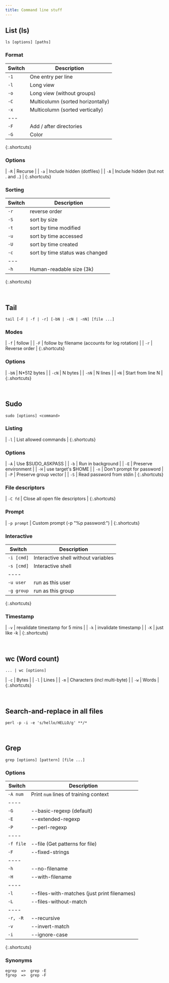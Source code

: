 ```yaml
---
title: Command line stuff
---
```


## List (ls)

    ls [options] [paths]

### Format

| Switch | Description |
|---|---|
| `-1` | One entry per line |
| `-l` | Long view |
| `-o` | Long view (without groups) |
| `-C` | Multicolumn (sorted horizontally) |
| `-x` | Multicolumn (sorted vertically) |
|---
| `-F` | Add / after directories |
| `-G` | Color |
{:.shortcuts}

### Options

| `-R` | Recurse |
| `-a` | Include hidden (dotfiles) |
| `-A` | Include hidden (but not . and ..) |
{:.shortcuts}

### Sorting

| Switch | Description |
|---|---|
| `-r` | reverse order |
| `-S` | sort by size |
| `-t` | sort by time modified |
| `-u` | sort by time accessed |
| `-U` | sort by time created |
| `-c` | sort by time status was changed |
|---
| `-h` | Human-readable size (3k) |
{:.shortcuts}

<br>

## Tail

    tail [-F | -f | -r] [-bN | -cN | -nN] [file ...]

### Modes

| `-f` | follow |
| `-F` | follow by filename (accounts for log rotation) |
| `-r` | Reverse order |
{:.shortcuts}

### Options

| `-bN` | N*512 bytes |
| `-cN` | N bytes |
| `-nN` | N lines |
| `+N`  | Start from line N |
{:.shortcuts}

<br>

## Sudo

```
sudo [options] <command>
```

### Listing

| `-l` | List allowed commands |
{:.shortcuts}

### Options

| `-A` | Use $SUDO_ASKPASS |
| `-b` | Run in background |
| `-E` | Preserve environment |
| `-H` | use target's $HOME |
| `-n` | Don't prompt for password |
| `-P` | Preserve group vector |
| `-S` | Read password from stdin |
{:.shortcuts}

### File descriptors

| `-C fd` | Close all open file descriptors |
{:.shortcuts}

### Prompt

| `-p prompt` | Custom prompt (-p "%p password:") |
{:.shortcuts}

### Interactive

| Switch | Description |
|---|---|
| `-i [cmd]` | Interactive shell without variables |
| `-s [cmd]` | Interactive shell |
|----
| `-u user` | run as this user |
| `-g group` | run as this group |
{:.shortcuts}

### Timestamp

| `-v` | revalidate timestamp for 5 mins |
| `-k` | invalidate timestamp |
| `-K` | just like -k |
{:.shortcuts}

<br>

## wc (Word count)

```
... | wc [options]
```

| `-c` | Bytes |
| `-l` | Lines |
| `-m` | Characters (incl multi-byte) |
| `-w` | Words |
{:.shortcuts}

<br>

## Search-and-replace in all files

    perl -p -i -e 's/hello/HELLO/g' **/*

<br>

## Grep

```
grep [options] [pattern] [file ...]
```

### Options

| Switch | Description |
|---|---|
| `-A num` | Print `num` lines of training context |
|----
| `-G` | --basic-regexp (default) |
| `-E` | --extended-regexp |
| `-P` | --perl-regexp |
|----
| `-f file` | --file (Get patterns for file) |
| `-F` | --fixed-strings |
|----
| `-h` | --no-filename |
| `-H` | --with-filename |
|----
| `-l` | --files-with-matches (just print filenames) |
| `-L` | --files-without-match |
|----
| `-r, -R` | --recursive |
| `-v` | --invert-match |
| `-i` | --ignore-case |
{:.shortcuts}

### Synonyms

    egrep  =>  grep -E
    fgrep  =>  grep -F
